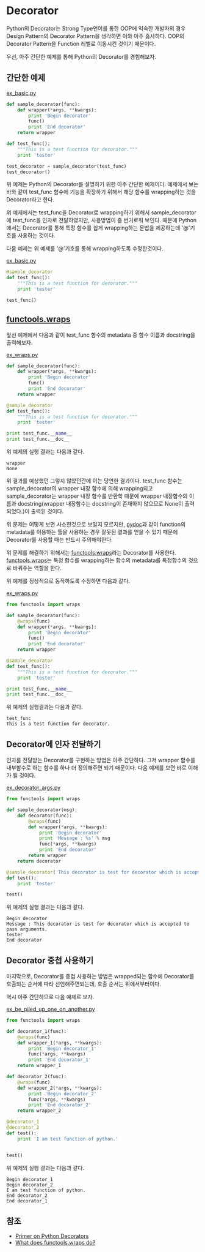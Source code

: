 # Decorator

Python의 Decorator는 Strong Type언어를 통한 OOP에 익숙한 개발자의 경우 Design Pattern의 Decorator Pattern을 생각하면 이와 아주 흡사하다. OOP의 Decorator Pattern을 Function 레벨로 이동시킨 것이기 때문이다.

우선, 아주 간단한 예제를 통해 Python의 Decorator를 경험해보자.

## 간단한 예제

[ex_basic.py](./ex_basic.py)
```python
def sample_decorator(func):
    def wrapper(*args, **kwargs):
        print 'Begin decorator'
        func()
        print 'End decorator'
    return wrapper

def test_func():
    """This is a test function for decorator."""
    print 'tester'

test_decorator = sample_decorator(test_func)
test_decorator()
```

위 예제는 Python의 Decorator를 설명하기 위한 아주 간단한 예제이다. 예제에서 보는 바와 같이 test_func 함수에 기능을 확장하기 위해서 해당 함수를 wrapping하는 것을 Decorator라고 한다.

위 예제에서는 test_func을 Decorator로 wrapping하기 위해서 sample_decorator에 test_func을 인자로 전달하였지만, 사용방법이 좀 번거로워 보인다. 때문에 Python에서는 Decorator를 통해 특정 함수를 쉽게 wrapping하는 문법을 제공하는데 '@'기호를 사용하는 것이다.

다음 예제는 위 예제를 '@'기호를 통해 wrapping하도록 수정한것이다.

[ex_basic.py](./ex_basic.py)
```python
@sample_decorator
def test_func():
    """This is a test function for decorator."""
    print 'tester'

test_func()
```

## [functools.wraps](https://docs.python.org/2/library/functools.html#functools.wraps)

앞선 예제에서 다음과 같이 test_func 함수의 metadata 중 함수 이름과 docstring을 출력해보자.

[ex_wraps.py](./ex_wraps.py)
```python
def sample_decorator(func):
    def wrapper(*args, **kwargs):
        print 'Begin decorator'
        func()
        print 'End decorator'
    return wrapper

@sample_decorator
def test_func():
    """This is a test function for decorator."""
    print 'tester'

print test_func.__name__
print test_func.__doc__
```

위 예제의 실행 결과는 다음과 같다.

```
wrapper
None
```

위 결과를 예상했던 그렇지 않았던간에 이는 당연한 결과이다. test_func 함수는 sample_decorator의 wrapper 내장 함수에 의해 wrapping되고 sample_decorator는 wrapper 내장 함수를 반환학 때문에 wrapper 내장함수의 이름과 docstring(wrapper 내장함수는 docstring이 존재하지 않으므로 None이 출력되었다.)이 출력된 것이다.

위 문제는 어떻게 보면 사소한것으로 보일지 모르지만, [pydoc](https://docs.python.org/2/library/pydoc.html)과 같이 function의 metadata를 이용하는 툴을 사용하는 경우 잘못된 결과를 얻을 수 있기 때문에 Decorator를 사용할 때는 반드시 주의해야한다.

위 문제를 해결하기 위해서는 [functools.wraps](https://docs.python.org/2/library/functools.html#functools.wraps)라는 Decorator를 사용한다. [functools.wraps](https://docs.python.org/2/library/functools.html#functools.wraps)는 특정 함수를 wrapping하는 함수의 metadata를 특정함수의 것으로 바꿔주는 역할을 한다.

위 예제를 정상적으로 동작하도록 수정하면 다음과 같다.

[ex_wraps.py](./ex_wraps.py)
```python
from functools import wraps

def sample_decorator(func):
    @wraps(func)
    def wrapper(*args, **kwargs):
        print 'Begin decorator'
        func()
        print 'End decorator'
    return wrapper

@sample_decorator
def test_func():
    """This is a test function for decorator."""
    print 'tester'

print test_func.__name__
print test_func.__doc_
```

위 예제의 실행결과는 다음과 같다.

```
test_func
This is a test function for decorator.
```

## Decorator에 인자 전달하기

인자를 전달받는 Decorator를 구현하는 방법은 아주 간단하다. 그저 wrapper 함수를 내부함수로 하는 함수를 하나 더 정의해주면 되기 때문이다.
다음 예제를 보면 바로 이해가 될 것이다.

[ex_decorator_args.py](./ex_decorator_args.py)
```python
from functools import wraps

def sample_decorator(msg):
    def decorator(func):
        @wraps(func)
        def wrapper(*args, **kwargs):
            print 'Begin decorator'
            print 'Message : %s' % msg
            func(*args, **kwargs)
            print 'End decorator'
        return wrapper
    return decorator

@sample_decorator('This decorator is test for decorator which is accepted to pass arguments.')
def test():
    print 'tester'

test()
```

위 예제의 실행 결과는 다음과 같다.

```
Begin decorator
Message : This decorator is test for decorator which is accepted to pass arguments.
tester
End decorator
```

## Decorator 중첩 사용하기

마지막으로, Decorator를 중첩 사용하는 방법은 wrapped되는 함수에 Decorator를 호출되는 순서에 따라 선언해주면되는데, 호출 순서는 위에서부터이다.

역시 아주 간단하므로 다음 예제르 보자.

[ex_be_piled_up_one_on_another.py](ex_be_piled_up_one_on_another.py)
```python
from functools import wraps

def decorator_1(func):
    @wraps(func)
    def wrapper_1(*args, **kwargs):
        print 'Begin decorator_1'
        func(*args, **kwargs)
        print 'End decorator_1'
    return wrapper_1

def decorator_2(func):
    @wraps(func)
    def wrapper_2(*args, **kwargs):
        print 'Begin decorator_2'
        func(*args, **kwargs)
        print 'End decorator_2'
    return wrapper_2

@decorator_1
@decorator_2
def test():
    print 'I am test function of python.'


test()
```

위 예제의 실행 결과는 다음과 같다.

```
Begin decorator_1
Begin decorator_2
I am test function of python.
End decorator_2
End decorator_1
```

## 참조

* [Primer on Python Decorators](https://realpython.com/blog/python/primer-on-python-decorators/)
* [What does functools.wraps do?](http://stackoverflow.com/questions/308999/what-does-functools-wraps-do)
